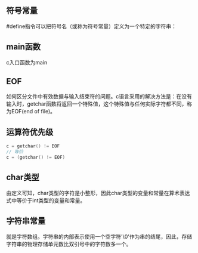 ## 符号常量
#define指令可以把符号名（或称为符号常量）定义为一个特定的字符串：
## main函数
c入口函数为main
## EOF
如何区分文件中有效数据与输入结束符的问题。c语言采用的解决方法是：在没有输入时，getchar函数将返回一个特殊值，这个特殊值与任何实际字符都不同，称为EOF(end of file)。
## 运算符优先级
```c
c = getchar() != EOF
// 等价
c = (getchar() != EOF)
```
## char类型
由定义可知，char类型的字符是小整形，因此char类型的变量和常量在算术表达式中等价于int类型的变量和常量。
## 字符串常量
就是字符数组。字符串的内部表示使用一个空字符'\0'作为串的结尾，因此，存储字符串的物理存储单元数比双引号中的字符数多一个。
